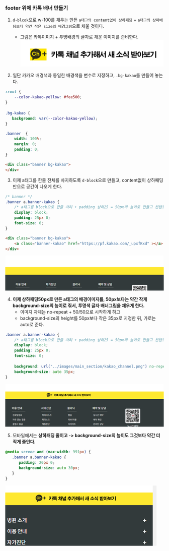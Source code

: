 ### footer 위에 카톡 배너 만들기
1. `d-blcok`으로 w-100를 채우는 만든 `a태그의 content없이 상하패딩` + `a태그의 상파배딩보다 약간 작은 size의 배경그림`으로 채울 것이다.
    - 그림은 카톡이미지 + 투명배경의 글자로 채운 이미지를 준비한다.
      ![img.png](../ui/344.png)

2. 일단 카카오 배경색과 동일한 배경색을 변수로 지정하고, `.bg-kakao`를 만들어 놓는다.
```css
:root {
    --color-kakao-yellow: #fee500;
}

.bg-kakao {
   background: var(--color-kakao-yellow);
}
```
```css
.banner  {
    width: 100%;
    margin: 0;
    padding: 0;
}
```
```html
<div class="banner bg-kakao">
</div>
```

3. 이제 a태그를 한줄 전체를 차지하도록 `d-block`으로 만들고, content없이 상하패딩만으로 공간이 나오게 한다.
```css
/* banner */
.banner a.banner-kakao {
    /* a태그를 block으로 한줄 처리 + padding 상하25 = 50px의 높이로 만들고 컨텐트없음 */
    display: block;
    padding: 25px 0;
    font-size: 0;
}
```
```html
<div class="banner bg-kakao">
    <a class="banner-kakao" href="https://pf.kakao.com/_upxfKxd" ></a>
</div>
```
![img.png](../ui/345.png)

4. **이제 상하패딩50px로 만든 a태그의 배경이미지를, 50px보다는 약간 작게 background-size의 높이로 줘서, 투명색 글자 배너그림을 채우게 한다.**
    - 이미지 자체는 no-repeat + 50/50으로 시작하게 하고
    - background-size의 height를 50px보다 작은 35px로 지정한 뒤, 가로는 auto로 준다.
```css
.banner a.banner-kakao {
    /* a태그를 block으로 한줄 처리 + padding 상하25 = 50px의 높이로 만들고 컨텐트없음 */
    display: block;
    padding: 25px 0;
    font-size: 0;

    background: url("../images/main_section/kakao_channel.png") no-repeat 50% 50%;
    background-size: auto 35px;
}
```
![img.png](../ui/346.png)


5. 모바일에서는 **상하패딩 줄이고 -> background-size의 높이도 그것보다 약간 더 작게 줄인다.**
```css
@media screen and (max-width: 991px) {
   .banner a.banner-kakao {
      padding: 20px 0;
      background-size: auto 30px;
   }
}
```
![img.png](../ui/347.png)
